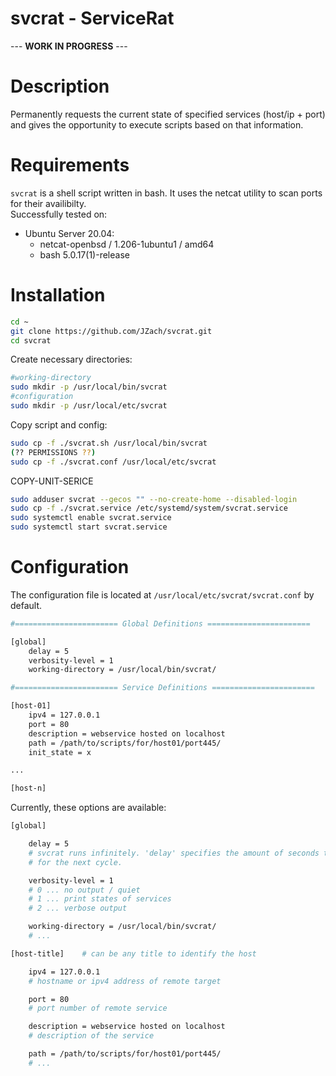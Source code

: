 # svcrat - ServiceRat

--- **WORK IN PROGRESS** ---

# Description
Permanently requests the current state of specified services (host/ip + port) and gives the opportunity to execute scripts based on that information.

# Requirements

``svcrat`` is a shell script written in bash. It uses the netcat utility to scan ports for their availibilty.  
Successfully tested on:

- Ubuntu Server 20.04:
  - netcat-openbsd / 1.206-1ubuntu1 / amd64
  - bash 5.0.17(1)-release

# Installation

```bash
cd ~
git clone https://github.com/JZach/svcrat.git
cd svcrat
```

Create necessary directories:

```bash
#working-directory
sudo mkdir -p /usr/local/bin/svcrat
#configuration
sudo mkdir -p /usr/local/etc/svcrat
```
Copy script and config:

```bash
sudo cp -f ./svcrat.sh /usr/local/bin/svcrat
(?? PERMISSIONS ??)
sudo cp -f ./svcrat.conf /usr/local/etc/svcrat
```   

COPY-UNIT-SERICE

```bash
sudo adduser svcrat --gecos "" --no-create-home --disabled-login
sudo cp -f ./svcrat.service /etc/systemd/system/svcrat.service
sudo systemctl enable svcrat.service
sudo systemctl start svcrat.service
```

# Configuration

The configuration file is located at ``/usr/local/etc/svcrat/svcrat.conf`` by default.

```bash
#======================= Global Definitions =======================

[global]
    delay = 5
    verbosity-level = 1
    working-directory = /usr/local/bin/svcrat/

#======================= Service Definitions =======================

[host-01]
    ipv4 = 127.0.0.1
    port = 80
    description = webservice hosted on localhost
    path = /path/to/scripts/for/host01/port445/
    init_state = x

...

[host-n]

```

Currently, these options are available:

```bash
[global]

    delay = 5
    # svcrat runs infinitely. 'delay' specifies the amount of seconds to wait
    # for the next cycle.

    verbosity-level = 1
    # 0 ... no output / quiet
    # 1 ... print states of services
    # 2 ... verbose output

    working-directory = /usr/local/bin/svcrat/
    # ...
```

```bash
[host-title]    # can be any title to identify the host

    ipv4 = 127.0.0.1
    # hostname or ipv4 address of remote target

    port = 80
    # port number of remote service

    description = webservice hosted on localhost
    # description of the service

    path = /path/to/scripts/for/host01/port445/
    # ...
```
